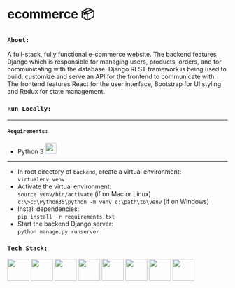 # ecommerce 📦
 
### `About:`
A full-stack, fully functional e-commerce website. 
The backend features Django which is responsible for managing users, products, orders, and for communicating with the database.  Django REST framework is being used to build, customize and serve an API for the frontend to communicate with.  The frontend features React for the user interface, Bootstrap for UI styling and Redux for state management.  

### `Run Locally:`
---
#### `Requirements:`
* Python 3   <img src="https://cdn.worldvectorlogo.com/logos/python-5.svg" width="25" height="25"/>
---
<!-- * Node.js <img src="https://cdn.worldvectorlogo.com/logos/nodejs-icon.svg" width="25" height="25"/>
 #### `Frontend:`
* In root directory of `frontend`, install developer dependencies:<br> `npm i` <br>
* Start frontend Node.js server:<br> `npm start` <br>
#### `Backend:` <br>
Don't need anymore bc of merged project -->
* In root directory of `backend`, create a virtual environment:<br>
`virtualenv venv` <br>
* Activate the virtual environment: <br>
`source venv/bin/activate` (if on Mac or Linux) <br>
`c:\>c:\Python35\python -m venv c:\path\to\venv` (if on Windows) <br>
* Install dependencies: <br>
`pip install -r requirements.txt` <br>
* Start the backend Django server: <br>
`python manage.py runserver`

### `Tech Stack:`
<img src="https://cdn.worldvectorlogo.com/logos/python-5.svg" width="50" height="50"/> <img src="https://cdn.worldvectorlogo.com/logos/django.svg" width="50" height="50"/> <img src="https://cdn.worldvectorlogo.com/logos/logo-javascript.svg" width="50" height="50"/> <img src="https://cdn.worldvectorlogo.com/logos/nodejs-icon.svg" width="50" height="50"/> <img src="https://cdn.worldvectorlogo.com/logos/react-2.svg" width="50" height="50"/> <img src="https://cdn.worldvectorlogo.com/logos/redux.svg" width="50" height="50"/> <img src="https://cdn.worldvectorlogo.com/logos/bootstrap-5-1.svg" width="50" height="50"/> <img src="https://cdn.worldvectorlogo.com/logos/postgresql.svg" width="50" height="50"/>
